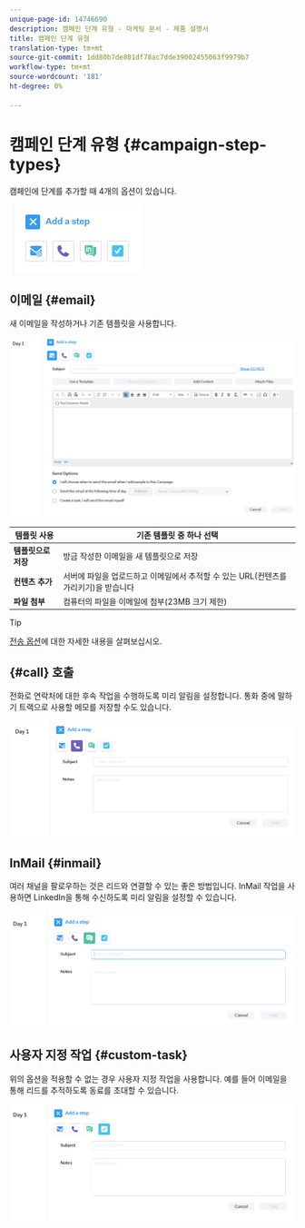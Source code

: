 ```yaml
---
unique-page-id: 14746690
description: 캠페인 단계 유형 - 마케팅 문서 - 제품 설명서
title: 캠페인 단계 유형
translation-type: tm+mt
source-git-commit: 1dd80b7de801df78ac7dde39002455063f9979b7
workflow-type: tm+mt
source-wordcount: '181'
ht-degree: 0%

---
```



# 캠페인 단계 유형 {#campaign-step-types}

캠페인에 단계를 추가할 때 4개의 옵션이 있습니다.

![](assets/one-4.png)

## 이메일 {#email}

새 이메일을 작성하거나 기존 템플릿을 사용합니다.

![](assets/email.png)

| **템플릿 사용** | 기존 템플릿 중 하나 선택 |
|---|---|
| **템플릿으로 저장** | 방금 작성한 이메일을 새 템플릿으로 저장 |
| **컨텐츠 추가** | 서버에 파일을 업로드하고 이메일에서 추적할 수 있는 URL(컨텐츠를 가리키기)을 받습니다 |
| **파일 첨부** | 컴퓨터의 파일을 이메일에 첨부(23MB 크기 제한) |

>[!TIP]
>
>[전송 옵션](/help/marketo/product-docs/marketo-sales-connect/campaigns/understanding-send-options.md)에 대한 자세한 내용을 살펴보십시오.

## {#call} 호출

전화로 연락처에 대한 후속 작업을 수행하도록 미리 알림을 설정합니다. 통화 중에 말하기 트랙으로 사용할 메모를 저장할 수도 있습니다.

![](assets/pic.png)

## InMail {#inmail}

여러 채널을 팔로우하는 것은 리드와 연결할 수 있는 좋은 방법입니다. InMail 작업을 사용하면 LinkedIn을 통해 수신하도록 미리 알림을 설정할 수 있습니다.

![](assets/inmail.png)

## 사용자 지정 작업 {#custom-task}

위의 옵션을 적용할 수 없는 경우 사용자 지정 작업을 사용합니다. 예를 들어 이메일을 통해 리드를 추적하도록 동료를 초대할 수 있습니다.

![](assets/custom.png)
